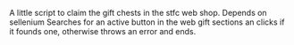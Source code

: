 A little script to claim the gift chests in the stfc web shop. 
Depends on sellenium
Searches for an active button in the web gift sections an clicks if it founds one, otherwise throws an error and ends.

